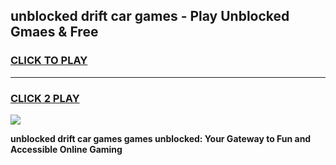 
## unblocked drift car games - Play Unblocked Gmaes & Free
<h3>
<a href="https://premium.freeplayer.one?title=unblocked_drift_car_games&ref=19F">CLICK TO PLAY</a></h3>
<hr>

<h3>
<a href="https://premium.freeplayer.one?title=unblocked_drift_car_games&ref=19F">CLICK 2 PLAY</a>
  
</h3>

<a href="https://premium.freeplayer.one?title=unblocked_drift_car_games&ref=19F/"><img src="https://clearcache.store/games.png"></a>


**unblocked drift car games games unblocked: Your Gateway to Fun and Accessible Online Gaming**
